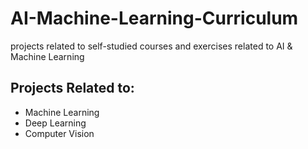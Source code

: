 # AI-Machine-Learning-Curriculum
projects related to self-studied  courses and exercises related to AI &amp; Machine Learning

Projects Related to:
---
- Machine Learning
- Deep Learning
- Computer Vision
